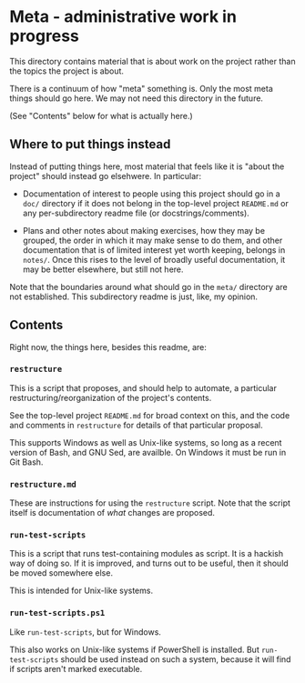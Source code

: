 <!-- SPDX-License-Identifier: 0BSD -->

# Meta - administrative work in progress

This directory contains material that is about work on the project rather than
the topics the project is about.

There is a continuum of how "meta" something is. Only the most meta things
should go here. We may not need this directory in the future.

(See "Contents" below for what is actually here.)

## Where to put things instead

Instead of putting things here, most material that feels like it is "about the
project" should instead go elsehwere. In particular:

- Documentation of interest to people using this project should go in a `doc/`
  directory if it does not belong in the top-level project `README.md` or any
  per-subdirectory readme file (or docstrings/comments).

- Plans and other notes about making exercises, how they may be grouped, the
  order in which it may make sense to do them, and other documentation that is
  of limited interest yet worth keeping, belongs in `notes/`. Once this rises
  to the level of broadly useful documentation, it may be better elsewhere, but
  still not here.

Note that the boundaries around what should go in the `meta/` directory are not
established. This subdirectory readme is just, like, my opinion.

## Contents

Right now, the things here, besides this readme, are:

### `restructure`

This is a script that proposes, and should help to automate, a particular
restructuring/reorganization of the project's contents.

See the top-level project `README.md` for broad context on this, and the code
and comments in `restructure` for details of that particular proposal.

This supports Windows as well as Unix-like systems, so long as a recent version
of Bash, and GNU Sed, are availble. On Windows it must be run in Git Bash.

### `restructure.md`

These are instructions for using the `restructure` script. Note that the script
itself is documentation of *what* changes are proposed.

### `run-test-scripts`

This is a script that runs test-containing modules as script. It is a hackish
way of doing so. If it is improved, and turns out to be useful, then it should
be moved somewhere else.

This is intended for Unix-like systems.

### `run-test-scripts.ps1`

Like `run-test-scripts`, but for Windows.

This also works on Unix-like systems if PowerShell is installed. But
`run-test-scripts` should be used instead on such a system, because it will
find if scripts aren't marked executable.
